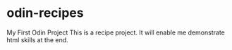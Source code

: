 # odin-recipes
My First Odin Project
This is a recipe project. It will enable me demonstrate html skills at the end.
